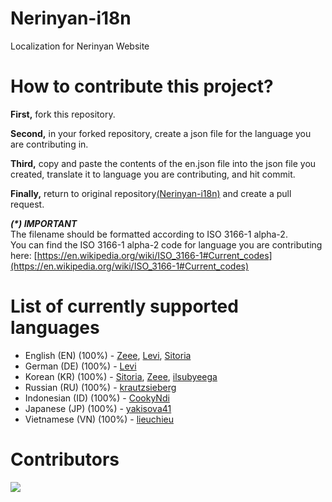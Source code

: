 # Nerinyan-i18n
Localization for Nerinyan Website

# How to contribute this project?
**First,** fork this repository.   

**Second,** in your forked repository, create a json file for the language you are contributing in.   

**Third,** copy and paste the contents of the en.json file into the json file you created, translate it to language you are contributing, and hit commit.   

**Finally,** return to original repository[(Nerinyan-i18n)](https://github.com/Nerinyan/Nerinyan-i18n) and create a pull request.

_**(*) IMPORTANT**_  
The filename should be formatted according to ISO 3166-1 alpha-2.  
You can find the ISO 3166-1 alpha-2 code for language you are contributing here: [https://en.wikipedia.org/wiki/ISO_3166-1#Current_codes](https://en.wikipedia.org/wiki/ISO_3166-1#Current_codes)

# List of currently supported languages
* English (EN) (100%) - [Zeee](https://github.com/zeee2), [Levi](https://github.com/Lekuruu), [Sitoria](https://github.com/Sitoria)
* German (DE) (100%) - [Levi](https://github.com/Lekuruu)
* Korean (KR) (100%) - [Sitoria](https://github.com/Sitoria), [Zeee](https://github.com/zeee2), [ilsubyeega](https://github.com/ilsubyeega)
* Russian (RU) (100%) - [krautzsieberg](https://github.com/krautzsieberg)
* Indonesian (ID) (100%) - [CookyNdi](https://github.com/CookyNdi)
* Japanese (JP) (100%) - [yakisova41](https://github.com/yakisova41)
* Vietnamese (VN) (100%) - [lieuchieu](https://github.com/lieucheiu)

# Contributors
<a href="https://github.com/Nerinyan/Nerinyan-i18n/graphs/contributors">
  <img src="https://contrib.rocks/image?repo=Nerinyan/Nerinyan-i18n"/>
</a>
